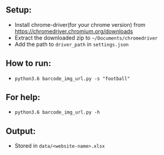 ## Setup:

- Install chrome-driver(for your chrome version) from https://chromedriver.chromium.org/downloads
- Extract the downloaded zip to `~/Documents/chromedriver`
- Add the path to `driver_path` in `settings.json`

## How to run:

- `python3.6 barcode_img_url.py -s "football"`

## For help:

- `python3.6 barcode_img_url.py -h`

## Output:

- Stored in `data/<website-name>.xlsx`
